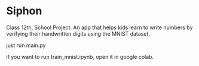 # Siphon
Class 12th, School Project. An app that helps kids learn to write numbers by verifying their handwritten digits using the MNIST dataset.

just run main.py

if you want to run train_mnist.ipynb, open it in google colab.